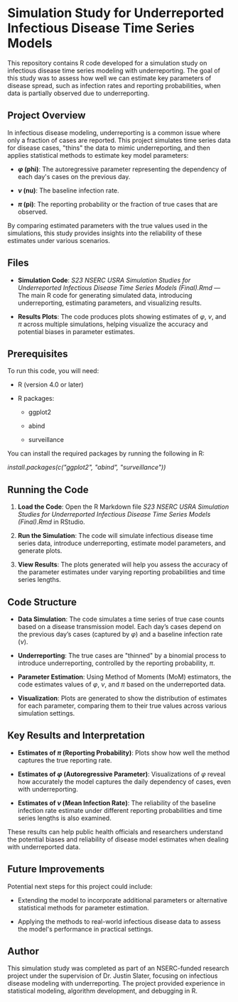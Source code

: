 # Simulation Study for Underreported Infectious Disease Time Series Models

This repository contains R code developed for a simulation study on infectious disease time series modeling with underreporting. The goal of this study was to assess how well we can estimate key parameters of disease spread, such as infection rates and reporting probabilities, when data is partially observed due to underreporting.


## Project Overview

In infectious disease modeling, underreporting is a common issue where only a fraction of cases are reported. This project simulates time series data for disease cases, "thins" the data to mimic underreporting, and then applies statistical methods to estimate key model parameters:

- ***φ* (phi)**: The autoregressive parameter representing the dependency of each day's cases on the previous day.

- ***ν* (nu)**: The baseline infection rate.

- ***π* (pi)**: The reporting probability or the fraction of true cases that are observed.

By comparing estimated parameters with the true values used in the simulations, this study provides insights into the reliability of these estimates under various scenarios.


## Files

- **Simulation Code**: *S23 NSERC USRA Simulation Studies for Underreported Infectious Disease Time Series Models (Final).Rmd* — The main R code for generating simulated data, introducing underreporting, estimating parameters, and visualizing results.

- **Results Plots**: The code produces plots showing estimates of *φ*, *ν*, and *π* across multiple simulations, helping visualize the accuracy and potential biases in parameter estimates.


## Prerequisites

To run this code, you will need:

- R (version 4.0 or later)

- R packages:

  - ggplot2
  
  - abind
  
  - surveillance

You can install the required packages by running the following in R:

*install.packages(c("ggplot2", "abind", "surveillance"))*


## Running the Code

1. **Load the Code**: Open the R Markdown file *S23 NSERC USRA Simulation Studies for Underreported Infectious Disease Time Series Models (Final).Rmd* in RStudio.

2. **Run the Simulation**: The code will simulate infectious disease time series data, introduce underreporting, estimate model parameters, and generate plots.

3. **View Results**: The plots generated will help you assess the accuracy of the parameter estimates under varying reporting probabilities and time series lengths.


## Code Structure

- **Data Simulation**: The code simulates a time series of true case counts based on a disease transmission model. Each day’s cases depend on the previous day’s cases (captured by *φ*) and a baseline infection rate (*ν*).

- **Underreporting**: The true cases are "thinned" by a binomial process to introduce underreporting, controlled by the reporting probability, *π*.

- **Parameter Estimation**: Using Method of Moments (MoM) estimators, the code estimates values of *φ*, *ν*, and *π* based on the underreported data.

- **Visualization**: Plots are generated to show the distribution of estimates for each parameter, comparing them to their true values across various simulation settings.


## Key Results and Interpretation

- **Estimates of *π* (Reporting Probability)**: Plots show how well the method captures the true reporting rate.

- **Estimates of *φ* (Autoregressive Parameter)**: Visualizations of *φ* reveal how accurately the model captures the daily dependency of cases, even with underreporting.

- **Estimates of *ν* (Mean Infection Rate)**: The reliability of the baseline infection rate estimate under different reporting probabilities and time series lengths is also examined.

These results can help public health officials and researchers understand the potential biases and reliability of disease model estimates when dealing with underreported data.


## Future Improvements

Potential next steps for this project could include:

- Extending the model to incorporate additional parameters or alternative statistical methods for parameter estimation.

- Applying the methods to real-world infectious disease data to assess the model's performance in practical settings.


## Author

This simulation study was completed as part of an NSERC-funded research project under the supervision of Dr. Justin Slater, focusing on infectious disease modeling with underreporting. The project provided experience in statistical modeling, algorithm development, and debugging in R.

